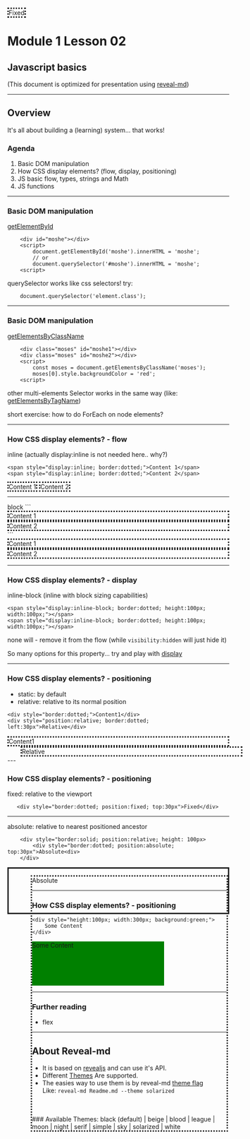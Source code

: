 # Module 1 Lesson 02
## Javascript basics
(This document is optimized for presentation using [reveal-md](https://github.com/webpro/reveal-md))

---

## Overview
It's all about building a (learning) system... that works!

### Agenda
1. Basic DOM manipulation
2. How CSS display elements? (flow, display, positioning)
3. JS basic flow, types, strings and Math
4. JS functions


---

### Basic DOM manipulation

[getElementById]()
```
    <div id="moshe"></div>
    <script>
        document.getElementById('moshe').innerHTML = 'moshe';
        // or
        document.querySelector('#moshe').innerHTML = 'moshe';
    <script>
```

querySelector works like css selectors!
try: 
```
    document.querySelector('element.class');
```
<!-- .element: class="fragment" -->

---

### Basic DOM manipulation
[getElementsByClassName](https://developer.mozilla.org/en-US/docs/Web/API/Document/getElementsByClassName)
``` 
    <div class="moses" id="moshe1"></div>
    <div class="moses" id="moshe2"></div>
    <script>
        const moses = document.getElementsByClassName('moses');
        moses[0].style.backgroundColor = 'red';
    <script>
```
other multi-elements Selector works in the same way (like: [getElementsByTagName](https://developer.mozilla.org/en-US/docs/Web/API/Document/getElementsByTagName))


short exercise: how to do ForEach on node elements?
<!-- .element: class="fragment" -->

---

### How CSS display elements? - flow
inline (actually display:inline is not needed here.. why?)
```
<span style="display:inline; border:dotted;">Content 1</span> 
<span style="display:inline; border:dotted;">Content 2</span> 
```
<span style="display:inline; border:dotted;">Content 1</span> 
<span style="display:inline; border:dotted;">Content 2</span> 
<hr>
block
```
<span style="display:block; border:dotted;">Content 1</span> 
<span style="display:block; border:dotted;">Content 2</span> 
```
<span style="display:block; border:dotted;">Content 1</span> 
<span style="display:block; border:dotted;">Content 2</span> 

---
### How CSS display elements? - display 
inline-block (inline with block sizing capabilities)
```
<span style="display:inline-block; border:dotted; height:100px; width:100px;"></span> 
<span style="display:inline-block; border:dotted; height:100px; width:100px;"></span> 
```
none will - remove it from the flow (while `visibility:hidden` will just hide it)


So many options for this property... 
try and play with [display](https://www.w3schools.com/cssref/pr_class_display.asp)
<!-- .element: class="fragment" -->

---

### How CSS display elements? - positioning
 - static: by default
 - relative: relative to its normal position
```
<div style="border:dotted;">Content1</div> 
<div style="position:relative; border:dotted; left:30px">Relative</div> 
```
<div style="border:dotted;">Content1</div> 
<div style="position:relative; border:dotted; left:30px">Relative</div> 
---

### How CSS display elements? - positioning
 fixed: relative to the viewport
 ```
    <div style="border:dotted; position:fixed; top:30px">Fixed</div> 
 ```
<div style="border:dotted; position:fixed; top:30px">Fixed</div> 
 
 <hr>
 
 absolute: relative to nearest positioned ancestor
 
```
    <div style="border:solid; position:relative; height: 100px>
        <div style="border:dotted; position:absolute; top:30px">Absolute<div>
    </div> 
```

<div style="border:solid; position:relative; height: 100px">
    <div style="border:dotted; position:absolute; left: 50px; top:15px">Absolute<div>
</div> 
    
---

### How CSS display elements? - positioning

```
<div style="height:100px; width:300px; background:green;"> 
    Some Content
</div> 
```
<div style="height:100px; width:300px; background:green;"> 
    Some Content
</div>
 
---

### Further reading
 - flex


---

## About Reveal-md
* It is based on [revealjs](https://github.com/hakimel/reveal.js) and can use it's API.
* Different [Themes](https://github.com/hakimel/reveal.js/tree/master/css/theme) Are supported.
* The easies way to use them is by reveal-md [theme flag](https://github.com/webpro/reveal-md#theme) <br>
Like:
`reveal-md Readme.md --theme solarized`
<br>
<br>
### Available Themes:
black (default) | beige | blood | league | moon | night | serif | simple | sky | solarized | white
